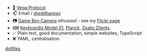 - 🔭 [Vega Protocol](https://vega.xyz) 
- 📫 Email / [@eddhannay](https://twitter.com/eddhannay)
- 📷 [Game Boy Camera](https://en.wikipedia.org/wiki/Game_Boy_Camera) ethusiast - see my [Flickr page](https://www.flickr.com/photos/eddhannay/)
- ⌨ [Keyboardio Model 01](https://shop.keyboard.io/products/model-01-keyboard?variant=30996744405065), [Planck](https://olkb.com/collections/planck), [Zealio Zilents](https://zealpc.net/products/zilents). 
- ✅ Plain text, good documentation, simple websites, TypeScript
- ❌ YAML, centralisation

[dotfiles](https://github.com/edd/dotfiles/)
